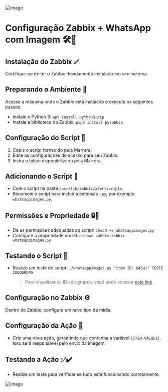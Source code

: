 ![image](https://github.com/MarreraTech/Zabbix/assets/141791017/937ef0f2-c187-4c1f-a95d-8b2c5afabee6)

# Configuração Zabbix + WhatsApp com Imagem 🛠️📱

## Instalação do Zabbix ✅

Certifique-se de ter o Zabbix devidamente instalado em seu sistema.

## Preparando o Ambiente 🐍

Acesse a máquina onde o Zabbix está instalado e execute os seguintes passos:

- Instale o Python 3: `apt install python3-pip`
- Instale a biblioteca do Zabbix: `pip3 install pyzabbix`

## Configuração do Script 📜

1. Copie o script fornecido pela Marrera.
2. Edite as configurações de acesso para seu Zabbix.
3. Insira o token disponibilizado pela Marrera.

## Adicionando o Script 📂

- Cole o script na pasta `/usr/lib/zabbix/alertscripts`.
- Renomeie o script para incluir a extensão `.py`, por exemplo: `whatsappimages.py`.

## Permissões e Propriedade 🔒👤

- Dê as permissões adequadas ao script: `chmod +x whatsappimages.py`
- Configure a propriedade correta: `chown zabbix:zabbix whatsappimages.py`

## Testando o Script 🧪

- Realize um teste do script: `./whatsappimages.py "Item ID: 84541" TESTE IDDOGRUPO`

  > Para visualizar os IDs de grupos, você pode acessar [este link](https://app.marrera.net/tools/idgrupos.php).

## Configuração no Zabbix ⚙️

Dentro do Zabbix, configure um novo tipo de mídia.

## Configuração da Ação 📢

- Crie uma nova ação, garantindo que contenha a variável `{ITEM.VALUE1}`. Isso será responsável pelo envio da imagem.

## Testando a Ação ✅✔️

- Realize um teste para verificar se tudo está funcionando corretamente.



![image](https://github.com/MarreraTech/Zabbix/assets/141791017/a91e9672-02e3-4651-8c15-71960390bd2b)
